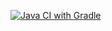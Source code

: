 [![Java CI with Gradle](https://github.com/KsuxaPoshekhova/Selenide/actions/workflows/gradle.yml/badge.svg)](https://github.com/KsuxaPoshekhova/Selenide/actions/workflows/gradle.yml)
